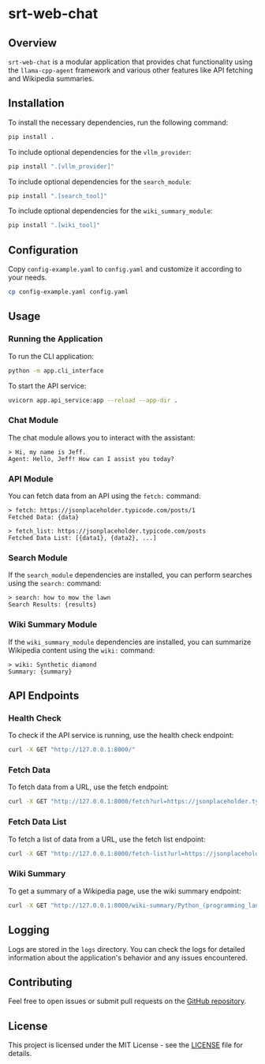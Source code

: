 # srt-web-chat

## Overview

`srt-web-chat` is a modular application that provides chat functionality using the `llama-cpp-agent` framework and various other features like API fetching and Wikipedia summaries.

## Installation

To install the necessary dependencies, run the following command:

```bash
pip install .
```

To include optional dependencies for the `vllm_provider`:

```bash
pip install ".[vllm_provider]"
```

To include optional dependencies for the `search_module`:

```bash
pip install ".[search_tool]"
```

To include optional dependencies for the `wiki_summary_module`:

```bash
pip install ".[wiki_tool]"
```

## Configuration

Copy `config-example.yaml` to `config.yaml` and customize it according to your needs.

```bash
cp config-example.yaml config.yaml
```

## Usage

### Running the Application

To run the CLI application:

```bash
python -m app.cli_interface
```

To start the API service:

```bash
uvicorn app.api_service:app --reload --app-dir .
```

### Chat Module

The chat module allows you to interact with the assistant:

```plaintext
> Hi, my name is Jeff.
Agent: Hello, Jeff! How can I assist you today?
```

### API Module

You can fetch data from an API using the `fetch:` command:

```plaintext
> fetch: https://jsonplaceholder.typicode.com/posts/1
Fetched Data: {data}

> fetch_list: https://jsonplaceholder.typicode.com/posts
Fetched Data List: [{data1}, {data2}, ...]
```

### Search Module

If the `search_module` dependencies are installed, you can perform searches using the `search:` command:

```plaintext
> search: how to mow the lawn
Search Results: {results}
```

### Wiki Summary Module

If the `wiki_summary_module` dependencies are installed, you can summarize Wikipedia content using the `wiki:` command:

```plaintext
> wiki: Synthetic diamond
Summary: {summary}
```

## API Endpoints

### Health Check

To check if the API service is running, use the health check endpoint:

```bash
curl -X GET "http://127.0.0.1:8000/"
```

### Fetch Data

To fetch data from a URL, use the fetch endpoint:

```bash
curl -X GET "http://127.0.0.1:8000/fetch?url=https://jsonplaceholder.typicode.com/posts/1"
```

### Fetch Data List

To fetch a list of data from a URL, use the fetch list endpoint:

```bash
curl -X GET "http://127.0.0.1:8000/fetch-list?url=https://jsonplaceholder.typicode.com/posts"
```

### Wiki Summary

To get a summary of a Wikipedia page, use the wiki summary endpoint:

```bash
curl -X GET "http://127.0.0.1:8000/wiki-summary/Python_(programming_language)"
```

## Logging

Logs are stored in the `logs` directory. You can check the logs for detailed information about the application's behavior and any issues encountered.

## Contributing

Feel free to open issues or submit pull requests on the [GitHub repository](https://github.com/SolidRusT/srt-web-chat).

## License

This project is licensed under the MIT License - see the [LICENSE](LICENSE) file for details.
